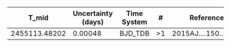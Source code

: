 |T_mid        |Uncertainty (days)|Time System|#  |Reference           |
|-------------|------------------|-----------|---|--------------------|
|2455113.48202|0.00048           |BJD_TDB    |>1 |2015AJ....150..197H |

